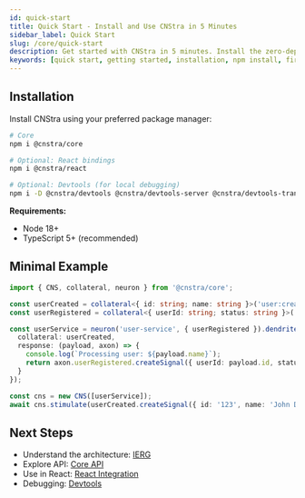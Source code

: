 ```yaml
---
id: quick-start
title: Quick Start - Install and Use CNStra in 5 Minutes
sidebar_label: Quick Start
slug: /core/quick-start
description: Get started with CNStra in 5 minutes. Install the zero-dependency state machine library, create your first neuron, and build type-safe orchestration for React, Node.js, or backend systems.
keywords: [quick start, getting started, installation, npm install, first example, tutorial, beginner guide, state machine example, orchestration setup, React state management tutorial, Node.js orchestration, TypeScript state machine tutorial]
---
```


## Installation

Install CNStra using your preferred package manager:

```bash
# Core
npm i @cnstra/core

# Optional: React bindings
npm i @cnstra/react

# Optional: Devtools (for local debugging)
npm i -D @cnstra/devtools @cnstra/devtools-server @cnstra/devtools-transport-ws
```

**Requirements:**
- Node 18+
- TypeScript 5+ (recommended)

## Minimal Example

```ts
import { CNS, collateral, neuron } from '@cnstra/core';

const userCreated = collateral<{ id: string; name: string }>('user:created');
const userRegistered = collateral<{ userId: string; status: string }>('user:registered');

const userService = neuron('user-service', { userRegistered }).dendrite({
  collateral: userCreated,
  response: (payload, axon) => {
    console.log(`Processing user: ${payload.name}`);
    return axon.userRegistered.createSignal({ userId: payload.id, status: 'completed' });
  }
});

const cns = new CNS([userService]);
await cns.stimulate(userCreated.createSignal({ id: '123', name: 'John Doe' }));
```

## Next Steps

- Understand the architecture: [IERG](/docs/concepts/ierg)
- Explore API: [Core API](/docs/core/api)
- Use in React: [React Integration](/docs/guides/react)
- Debugging: [Devtools](/docs/guides/devtools)
